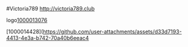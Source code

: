 #Victoria789
http://victoria789.club

<img>logo[1000013076](https://github.com/user-attachments/assets/1e875aba-99b0-4e42-b783-fdeb79a05601)

<img>[1000014428](https://github.com/user-attachments/assets/d33d7193-4413-4e3a-b742-70a40b6eeac4
